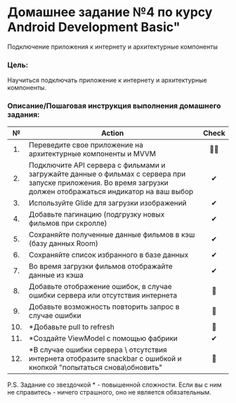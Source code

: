 # Домашнее задание №4 по курсу Android Development Basic" 

Подключение приложения к интернету и архитектурные компоненты

### Цель:
Научиться подключать приложение к интернету и архитектурные компоненты.

### Описание/Пошаговая инструкция выполнения домашнего задания:
| № | Action | Check
| :-: | ------ | :-----: |
|1. |Переведите свое приложение на архитектурные компоненты и MVVM|🤢🤢|
|2. |Подключите API сервера с фильмами и загружайте данные о фильмах с сервера при запуске приложения. Во время загрузки должен отображаться индикатор на ваш выбор|✔|
|3. |Используйте Glide для загрузки изображений|✔|
|4. |Добавьте пагинацию (подгрузку новых фильмов при скролле)|✔|
|5. |Сохраняйте полученные данные фильмов в кэш (базу данных Room)|✔|
|6. |Сохраняйте список избранного в базе данных|✔|
|7. |Во время загрузки фильмов отображайте данные из кэша|✔|
|8. |Добавьте отображение ошибок, в случае ошибки сервера или отсутствия интернета|🤢|
|9. |Добавьте возможность повторить запрос в случае ошибки|🤢|
|10. |*Добавьте pull to refresh|🤢|
|11. |*Создайте ViewModel с помощью фабрики|✔|
|12. |*В случае ошибки сервера \ отсутствия интернета отобразите snackbar с ошибкой и кнопкой "попытаться снова\обновить"|🤢|

P.S. Задание со звездочкой * - повышенной сложности. Если вы с ним не справитесь - ничего страшного, оно не является обязательным.
